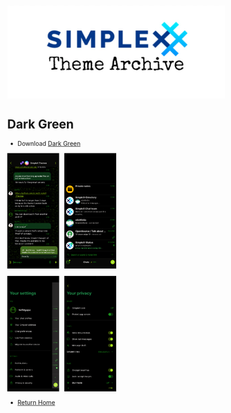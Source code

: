 <img src="../resources/SxC_themeBanner.jpg">

# Dark Green

* Download [Dark Green](../themes/SxC_darkGreen.theme)

<img src="../screenshots/SxC_darkGreen_screenshot01.png" width="120">&nbsp;&nbsp;&nbsp;<img src="../screenshots/SxC_darkGreen_screenshot02.png" width="120">

<img src="../screenshots/SxC_darkGreen_screenshot03.png" width="120">&nbsp;&nbsp;&nbsp;<img src="../screenshots/SxC_darkGreen_screenshot04.png" width="120">

* [Return Home](/)